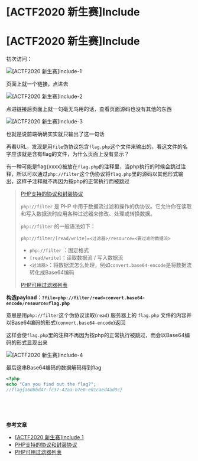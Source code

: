 # [ACTF2020 新生赛]Include


# [ACTF2020 新生赛]Include

初次访问：

![[ACTF2020 新生赛]Include-1](https://pic.imgdb.cn/item/65339878c458853aefda8840.jpg)

页面上就一个链接，点进去

![[ACTF2020 新生赛]Include-2](https://pic.imgdb.cn/item/65339939c458853aefdcfb6f.jpg)

点进链接后页面上就一句毫无鸟用的话，查看页面源码也没有其他的东西

![[ACTF2020 新生赛]Include-3](https://pic.imgdb.cn/item/65339e92c458853aefed23a0.jpg)

也就是说前端确确实实就只输出了这一句话

再看URL，发现是用`file`伪协议包含`flag.php`这个文件来输出的，看这文件的名字应该就是含有flag的文件，为什么页面上没有显示？

有一种可能是flag{xxxx}被放在`flag.php`的注释里，当php执行的时候会跳过注释，所以可以通过`php://filter`这个伪协议将`flag.php`里的源码以其他形式输出，这样子注释就不再因为按php的正常执行而被跳过

> [PHP支持的协议和封装协议](https://www.php.net/manual/zh/wrappers.php.php)
>
> `php://filter` 是 PHP 中用于数据流过滤和操作的伪协议。它允许你在读取和写入数据流时应用各种过滤器来修改、处理或转换数据。
>
> `php://filter` 的一般语法如下：
>
> ```
> php://filter/[read/write]=<过滤器>/resource=<要过滤的数据流>
> ```
>
> - `php://filter` ：固定格式
> - `[read/write]`：读取数据流 / 写入数据流
> - `<过滤器>`：将数据流怎么处理，例如`convert.base64-encode`是将数据流转化成Base64编码
>
> [PHP可用过滤器列表](https://www.php.net/manual/zh/filters.php)

**构造payload：`?file=php://filter/read=convert.base64-encode/resource=flag.php`**

意思是用`php://filter`这个伪协议读取(`read`) 服务器上的 `flag.php` 文件的内容并以Base64编码的形式(`convert.base64-encode`)返回

这样会使`flag.php`里的注释不再因为按php的正常执行被跳过，而会以Base64编码的形式显现出来

![[ACTF2020 新生赛]Include-4](https://pic.imgdb.cn/item/6533a787c458853aef08b467.jpg)

最后这串Base64编码的数据解码得到flag

```php
<?php
echo "Can you find out the flag?";
//flag{a60bbd47-fc37-42aa-b7e0-e01caed4ad9c}
```

​	

​	

**参考文章**

- [[ACTF2020 新生赛]Include 1](https://blog.csdn.net/weixin_45642610/article/details/112427044)
- [PHP支持的协议和封装协议](https://www.php.net/manual/zh/wrappers.php.php)
- [PHP可用过滤器列表](https://www.php.net/manual/zh/filters.php)


